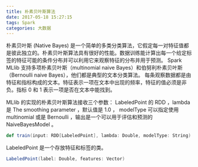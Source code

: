 ```yaml
---
title: 朴素贝叶斯算法
date: 2017-05-18 15:27:15
tags: Spark
categories: 大数据
---
```


朴素贝叶斯 (Native Bayes) 是一个简单的多类分类算法，它假定每一对特征值都是彼此独立的。朴素贝叶斯算法具有很好的性能。数据训练能计算出每一个给定标签的特征可能的条件分布并可以利用它来观察特征的分布并用于预测。<!--more-->
Spark MLlib 支持多项朴素贝叶斯（multinomial naive Bayes）和伯努利朴素贝叶斯（Bernoulli naive Bayes），他们都是典型的文本分类算法。
每条观察数据都是由特征和指标构成的文本。特征表示一项在文本中出现的频率，特征的值必须是非负。指标 0 和 1 表示一项是否在文本中能找到。

MLlib 的实现的朴素贝叶斯算法接收三个参数： LabeledPoint 的 RDD ，lambda 是 The smoothing parameter ，默认值是 1.0 ， modelType 可以指定使用 multinomial 或是 Bernoulli ，输出是一个可以用于评估和预测的 NaiveBayesModel 。

```scala
def train(input: RDD[LabeledPoint], lambda: Double, modelType: String): NaiveBayesModel
```

LabeledPoint 是一个存放特征和标签的类。

```scala
LabeledPoint(label: Double, features: Vector) 
```
